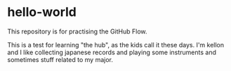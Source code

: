 # hello-world
This repository is for practising the GitHub Flow.

This is a test for learning "the hub", as the kids call it these days.
I'm kellon and I like collecting japanese records and playing some instruments and sometimes stuff related to my major. 
